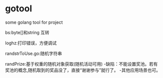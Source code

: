 # gotool
some golang tool for project

bs:byte[]和string 互转

loghz:打印错误，方便调试

randstrToUse.go:随机字符串

randPrize:基于权重的随机对象获取(随机活动可用)
-缺陷：不能设置奖池。若有奖池的概念,随机取到的奖品没了，直接“谢谢参与”就行了。
-其他应用场景也可。

